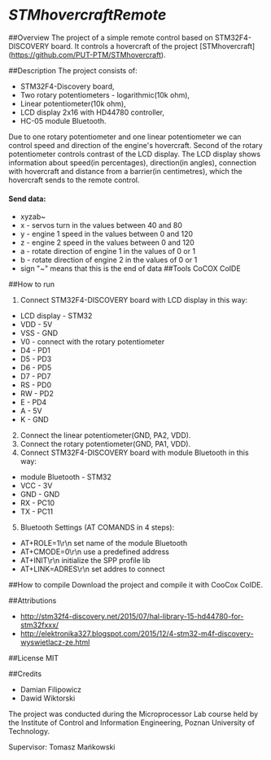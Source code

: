 # *STMhovercraftRemote*

##Overview
The project of a simple remote control based on STM32F4-DISCOVERY board. It controls a hovercraft of the project [STMhovercraft] (https://github.com/PUT-PTM/STMhovercraft).

##Description
The project consists of:
- STM32F4-Discovery board,
- Two rotary potentiometers - logarithmic(10k ohm),
- Linear potentiometer(10k ohm),
- LCD display 2x16 with HD44780 controller,
- HC-05 module Bluetooth.

Due to one rotary potentiometer and one linear potentiometer we can control speed and direction of the engine's hovercraft. Second of the rotary potentiometer controls contrast of the LCD display. The LCD display shows information about speed(in percentages), direction(in angles), connection with hovercraft and distance from a barrier(in centimetres), which the hovercraft sends to the remote control.

#### Send data:
- xyzab~
- x - servos turn in the values between 40 and 80
- y - engine 1 speed in the values between 0 and 120
- z - engine 2 speed in the values between 0 and 120
- a - rotate direction of engine 1 in the values of 0 or 1
- b - rotate direction of engine 2 in the values of 0 or 1
- sign "~" means that this is the end of data
##Tools
CoCOX CoIDE

##How to run
1. Connect STM32F4-DISCOVERY board with LCD display in this way: 
  *  LCD display - STM32
  *  VDD  -  5V
  *  VSS  -  GND
  *  V0   -  connect with the rotary potentiometer
  *  D4   -  PD1
  *  D5   -  PD3
  *  D6   -  PD5
  *  D7   -  PD7
  *  RS   -  PD0
  *  RW   -  PD2
  *  E    -  PD4
  *  A    -  5V
  *  K    -  GND
 
2. Connect the linear potentiometer(GND, PA2, VDD).
3. Connect the rotary potentiometer(GND, PA1, VDD).
4. Connect STM32F4-DISCOVERY board with module Bluetooth in this way:
  * module Bluetooth - STM32
  * VCC  - 3V
  * GND - GND
  * RX  - PC10
  * TX  - PC11
5. Bluetooth Settings (AT COMANDS in 4 steps):
 - AT+ROLE=1\r\n              set name of the module Bluetooth
 - AT+CMODE=0\r\n             use a predefined address
 - AT+INIT\r\n                initialize the SPP profile lib
 - AT+LINK=ADRES\r\n          set addres to connect

  
##How to compile
Download the project and compile it with CooCox CoIDE.

##Attributions
* http://stm32f4-discovery.net/2015/07/hal-library-15-hd44780-for-stm32fxxx/
* http://elektronika327.blogspot.com/2015/12/4-stm32-m4f-discovery-wyswietlacz-ze.html

##License
MIT

##Credits
* Damian Filipowicz
* Dawid Wiktorski

The project was conducted during the Microprocessor Lab course held by the Institute of Control and Information Engineering, Poznan University of Technology.

Supervisor: Tomasz Mańkowski
